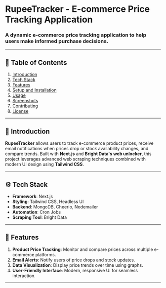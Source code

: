 # **RupeeTracker - E-commerce Price Tracking Application**


### **A dynamic e-commerce price tracking application to help users make informed purchase decisions.**

---

## 📜 **Table of Contents**

1. [Introduction](#introduction)
2. [Tech Stack](#tech-stack)
3. [Features](#features)
4. [Setup and Installation](#setup-and-installation)
5. [Usage](#usage)
6. [Screenshots](#screenshots)
7. [Contributing](#contributing)
8. [License](#license)

---

## 🤖 **Introduction**

**RupeeTracker** allows users to track e-commerce product prices, receive email notifications when prices drop or stock availability changes, and compare trends. Built with **Next.js** and **Bright Data's web unlocker**, this project leverages advanced web scraping techniques combined with modern UI design using **Tailwind CSS**.

---

## ⚙️ **Tech Stack**

- **Framework**: Next.js
- **Styling**: Tailwind CSS, Headless UI
- **Backend**: MongoDB, Cheerio, Nodemailer
- **Automation**: Cron Jobs
- **Scraping Tool**: Bright Data

---

## 🔋 **Features**

1. **Product Price Tracking**: Monitor and compare prices across multiple e-commerce platforms.
2. **Email Alerts**: Notify users of price drops and stock updates.
3. **Data Visualization**: Display price trends over time using graphs.
4. **User-Friendly Interface**: Modern, responsive UI for seamless interaction.

---

